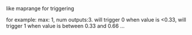 like maprange for triggering

for example:
max: 1, num outputs:3. will trigger 0 when value is <0.33, will trigger 1 when value is between 0.33 and 0.66 ...